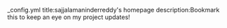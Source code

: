 _config.yml
title:sajjalamaninderreddy's homepage
description:Bookmark this to keep an eye on my project updates!
